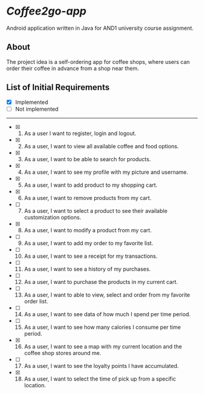 # *Coffee2go-app*

Android application written in Java for AND1 university course assignment.

## About
The project idea is a self-ordering app for coffee shops, where users can order their coffee in advance from a shop near them.


## List of Initial Requirements
- [x] Implemented
- [ ] Not implemented
---


- [x] 1. As a user I want to register, login and logout. 

- [x] 2. As a user, I want to view all available coffee and food options. 

- [x] 3. As a user, I want to be able to search for products. 

- [x] 4. As a user, I want to see my profile with my picture and username.

- [x] 5. As a user, I want to add product to my shopping cart. 

- [x] 6. As a user, I want to remove products from my cart. 

- [ ] 7. As a user, I want to select a product to see their available customization options. 

- [x] 8. As a user, I want to modify a product from my cart. 

- [ ] 9. As a user, I want to add my order to my favorite list. 

- [ ] 10. As a user, I want to see a receipt for my transactions. 

- [ ] 11. As a user, I want to see a history of my purchases. 

- [ ] 12. As a user, I want to purchase the products in my current cart. 

- [ ] 13. As a user, I want to able to view, select and order from my favorite order list. 

- [ ] 14. As a user, I want to see data of how much I spend per time period. 

- [ ] 15. As a user, I want to see how many calories I consume per time period. 

- [x] 16. As a user, I want to see a map with my current location and the coffee shop stores around me. 

- [ ] 17. As a user, I want to see the loyalty points I have accumulated.

- [x] 18. As a user, I want to select the time of pick up from a specific location.


